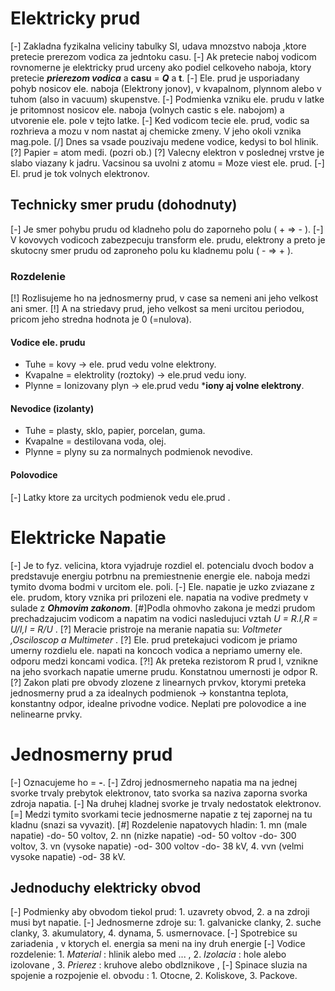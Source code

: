 # Elektricky prud
[*-*] Zakladna fyzikalna veliciny tabulky SI, udava mnozstvo naboja ,ktore pretecie prerezom vodica za jedntoku casu.
[-] Ak pretecie naboj vodicom rovnomerne je elektricky prud urceny ako podiel celkoveho naboja, ktory pretecie ***prierezom vodica*** a **casu** = ***Q*** a **t**.
[-] Ele. prud je usporiadany pohyb nosicov ele. naboja (Elektrony jonov), v kvapalnom, plynnom alebo v tuhom (also in vacuum) skupenstve.
[-] Podmienka vzniku ele. prudu v latke je pritomnost nosicov ele. naboja (volnych castic s ele. nabojom) a utvorenie ele. pole v tejto latke.
[-] Ked vodicom tecie ele. prud, vodic sa rozhrieva a mozu v nom nastat aj chemicke zmeny. V jeho okoli vznika mag.pole.
[/] Dnes sa vsade pouzivaju medene vodice, kedysi to bol hlinik.
[?] Papier = atom medi. (pozri ob.)
[?] Valecny elektron v poslednej vrstve je slabo viazany k jadru. Vacsinou sa uvolni z atomu = Moze viest ele. prud.
[*-*] El. prud je tok volnych elektronov.
## Technicky smer prudu (dohodnuty)
[*-*] Je smer pohybu prudu od kladneho polu do zaporneho polu ( + => - ).
[-] V kovovych vodicoch zabezpecuju transform ele. prudu, elektrony a preto je skutocny smer prudu od zaproneho polu ku kladnemu polu ( - => + ).
### Rozdelenie
[!] Rozlisujeme ho na jednosmerny prud, v case sa nemeni ani jeho velkost ani smer.
[!] A na striedavy prud, jeho velkost sa meni urcitou periodou, pricom jeho stredna hodnota je 0 (=nulova).
#### Vodice ele. prudu
* Tuhe = kovy -> ele. prud vedu volne elektrony.
* Kvapalne = elektrolity (roztoky) -> ele.prud vedu iony.
* Plynne = Ionizovany plyn -> ele.prud vedu ***iony aj volne elektrony**.
#### Nevodice (izolanty)
* Tuhe = plasty, sklo, papier, porcelan, guma. 
* Kvapalne = destilovana voda, olej.
* Plynne = plyny su za normalnych podmienok nevodive.
#### Polovodice
[-] Latky ktore za urcitych podmienok vedu ele.prud . 

# Elektricke Napatie
[*-*] Je to fyz. velicina, ktora vyjadruje rozdiel el. potencialu dvoch bodov a predstavuje energiu potrbnu na premiestnenie energie ele. naboja medzi tymito dvoma bodmi v urcitom ele. poli.
[-] Ele. napatie je uzko zviazane z ele. prudom, ktory vznika pri prilozeni ele. napatia na vodive predmety v sulade z ***Ohmovim zakonom***.
[#]Podla ohmovho zakona je medzi prudom prechadzajucim vodicom a napatim na vodici nasledujuci vztah *U = R.I,R = U/I,I = R/U* .
[?] Meracie pristroje na meranie napatia su: *Voltmeter ,Osciloscop a Multimeter* .
[?] Ele. prud pretekajuci vodicom je priamo umerny rozdielu ele. napati na koncoch vodica a nepriamo umerny ele. odporu medzi koncami vodica.
[?!] Ak preteka rezistorom  R prud I, vznikne na jeho svorkach napatie umerne prudu. Konstatnou umernosti je odpor R.
[?] Zakon plati pre obvody zlozene z linearnych prvkov, ktorymi preteka jednosmerny prud a za idealnych podmienok -> konstantna teplota, konstantny odpor, idealne privodne vodice. Neplati pre polovodice a ine nelinearne prvky.

# Jednosmerny prud
[*-*] Oznacujeme ho = **-**.
[-] Zdroj jednosmerneho napatia ma na jednej svorke trvaly prebytok elektronov, tato svorka sa naziva zaporna svorka zdroja napatia.
[-] Na druhej kladnej svorke je trvaly nedostatok elektronov.
[=] Medzi tymito svorkami tecie jednosmerne napatie z tej zapornej na tu kladnu (snazi sa vyvazit).
[*#*] Rozdelenie napatovych hladin:
	1. mn (male napatie) -do- 50 voltov,
	2. nn (nizke napatie) -od- 50 voltov -do- 300 voltov,
	3. vn (vysoke napatie) -od- 300 voltov -do- 38 kV,
	4. vvn (velmi vysoke napatie) -od- 38 kV.
## Jednoduchy elektricky obvod
[*-*] Podmienky aby obvodom tiekol prud:
	1. uzavrety obvod,
	2. a na zdroji musi byt napatie.
[-] Jednosmerne zdroje su:
	1. galvanicke clanky,
	2. suche clanky,
	3. akumulatory,
	4. dynama,
	5. usmernovace.
[-] Spotrebice su zariadenia , v ktorych el. energia sa meni na iny druh energie
[-] Vodice rozdelenie:
	1. *Material* : hlinik alebo med ... ,
	2. *Izolacia* : hole alebo izolovane ,
	3. *Prierez* : kruhove alebo obdlznikove ,
[-] Spinace sluzia na spojenie a rozpojenie el. obvodu :
	1. Otocne,
	2. Koliskove,
	3. Packove.
